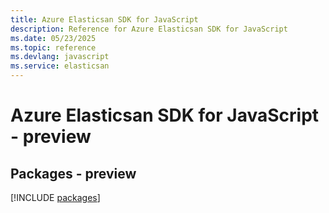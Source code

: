```yaml
---
title: Azure Elasticsan SDK for JavaScript
description: Reference for Azure Elasticsan SDK for JavaScript
ms.date: 05/23/2025
ms.topic: reference
ms.devlang: javascript
ms.service: elasticsan
---
```

# Azure Elasticsan SDK for JavaScript - preview
## Packages - preview
[!INCLUDE [packages](elasticsan-index.md)]